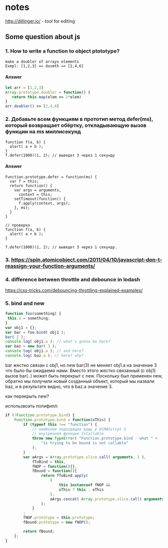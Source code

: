 # notes
http://dillinger.io/ - tool for editing
## Some question about js

### 1. How to write a function to object ptototype?
 ```
 make a doubler of arrays elements
 Exmpl: [1,2,3] => dosmth => [2,4,6]
 ```
 #### Answer
 ```javascript
 let arr = [1,2,3]
 Array.prototype.doubler = function() {
    return this.map(elem => 2*elem)
}
arr.doubler() => [2,4,6]
```
### 2. Добавьте всем функциям в прототип метод defer(ms), который возвращает обёртку, откладывающую вызов функции на ms миллисекунд
```
function f(a, b) {
  alert( a + b );
}
f.defer(1000)(1, 2); // выведет 3 через 1 секунду
```
#### Answer
```
Function.prototype.defer = function(ms) {
  var f = this;
  return function() {
    var args = arguments,
      context = this;
    setTimeout(function() {
      f.apply(context, args);
    }, ms);
  }
}

// проверка
function f(a, b) {
  alert( a + b );
}

f.defer(1000)(1, 2); // выведет 3 через 1 секунду.
```
### 3. https://spin.atomicobject.com/2011/04/10/javascript-don-t-reassign-your-function-arguments/

### 4. difference between throttle and debounce in lodash
 https://css-tricks.com/debouncing-throttling-explained-examples/

### 5. bind and new
 ```javascript
 function foo(something) {
  this.a = something;
 }
 var obj1 = {};
 var bar = foo.bind( obj1 );
 bar( 2 );
 console.log( obj1.a ); // what's gonna be here?
 var baz = new bar( 3 );
 console.log( obj1.a ); // and here?
 console.log( baz.a ); // here? why?
 ```
 
bar жестко связан с obj1, но new bar(3) не меняет obj1.a на значение 3 что было бы ожидаемо нами. Вместо этого жестко связанный (с obj1) вызов bar(..) может быть перекрыт с new. Поскольку был применен new, обратно мы получили новый созданный объект, который мы назвали baz, и в результате видно, что в baz.a значение 3.

как перекрыть new?

использвоать полифилл:
```javascript
if (!Function.prototype.bind) {
	Function.prototype.bind = function(oThis) {
		if (typeof this !== "function") {
			// наиболее подходящая вещь в ECMAScript 5
			// внутренняя функция IsCallable
			throw new TypeError( "Function.prototype.bind - what " +
				"is trying to be bound is not callable"
			);
		}
		var aArgs = Array.prototype.slice.call( arguments, 1 ),
			fToBind = this,
			fNOP = function(){},
			fBound = function(){
				return fToBind.apply(
					(
						this instanceof fNOP &&
						oThis ? this : oThis
					),
					aArgs.concat( Array.prototype.slice.call( arguments ) )
				);
			}
		;
		fNOP.prototype = this.prototype;
		fBound.prototype = new fNOP();

		return fBound;
	};
}
 ```
